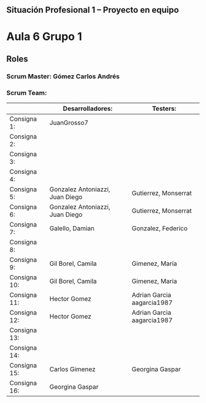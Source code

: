 ## Situación Profesional 1 – Proyecto en equipo 				
				
				
				
# Aula 6 Grupo 1				
				
				
## Roles			
				
				
### Scrum Master: 	Gómez Carlos Andrés		
				
				
### Scrum Team:			

				
|	        | Desarrolladores:|	Testers:|
| ------------- | ------------- | ------------- |				
Consigna 1:|  JuanGrosso7 | 	 |
Consigna 2:|   |	 |
Consigna 3:|   |	 |
Consigna 4:|   | 	 |
Consigna 5:| Gonzalez Antoniazzi, Juan Diego | Gutierrez, Monserrat |
Consigna 6:| Gonzalez Antoniazzi, Juan Diego | Gutierrez, Monserrat |
Consigna 7:| Galello, Damian| Gonzalez, Federico|
Consigna 8:|   | 	 |
Consigna 9:|  Gil Borel, Camila  |  Gimenez, María|
Consigna 10:| Gil Borel, Camila  |  Gimenez, María|
Consigna 11:|Hector Gomez | Adrian Garcia aagarcia1987	 |
Consigna 12:|Hector Gomez | Adrian Garcia aagarcia1987   |
Consigna 13:|   |  	 |
Consigna 14:|   | 	 |				
Consigna 15:| Carlos Gimenez       | Georgina Gaspar   |                 
Consigna 16:| Georgina Gaspar                                     
